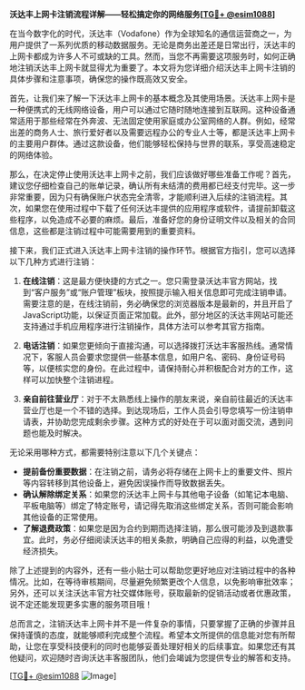 **沃达丰上网卡注销流程详解——轻松搞定你的网络服务[[TG💪+ @esim1088](https://t.me/s/esim1088)]**

在当今数字化的时代，沃达丰（Vodafone）作为全球知名的通信运营商之一，为用户提供了一系列优质的移动数据服务。无论是商务出差还是日常出行，沃达丰的上网卡都成为许多人不可或缺的工具。然而，当您不再需要这项服务时，如何正确地注销沃达丰上网卡就显得尤为重要了。本文将为您详细介绍沃达丰上网卡注销的具体步骤和注意事项，确保您的操作既高效又安全。

首先，让我们来了解一下沃达丰上网卡的基本概念及其使用场景。沃达丰上网卡是一种便携式的无线网络设备，用户可以通过它随时随地连接到互联网。这种设备通常适用于那些经常在外奔波、无法固定使用家庭或办公室网络的人群。例如，经常出差的商务人士、旅行爱好者以及需要远程办公的专业人士等，都是沃达丰上网卡的主要用户群体。通过这款设备，他们能够轻松保持与世界的联系，享受高速稳定的网络体验。

那么，在决定停止使用沃达丰上网卡之前，我们应该做好哪些准备工作呢？首先，建议您仔细检查自己的账单记录，确认所有未结清的费用都已经支付完毕。这一步非常重要，因为只有确保账户状态完全清零，才能顺利进入后续的注销流程。其次，如果您在使用过程中下载了任何沃达丰提供的应用程序或软件，请提前卸载这些程序，以免造成不必要的麻烦。最后，准备好您的身份证明文件以及相关的合同信息，这些都是注销过程中可能需要用到的重要资料。

接下来，我们正式进入沃达丰上网卡注销的操作环节。根据官方指引，您可以选择以下几种方式进行注销：

1. **在线注销**：这是最方便快捷的方式之一。您只需登录沃达丰官方网站，找到“客户服务”或“账户管理”板块，按照提示输入相关信息即可完成注销申请。需要注意的是，在线注销前，务必确保您的浏览器版本是最新的，并且开启了JavaScript功能，以保证页面正常加载。此外，部分地区的沃达丰网站可能还支持通过手机应用程序进行注销操作，具体方法可以参考其官方指南。

2. **电话注销**：如果您更倾向于直接沟通，可以选择拨打沃达丰客服热线。通常情况下，客服人员会要求您提供一些基本信息，如用户名、密码、身份证号码等，以便核实您的身份。在此过程中，请保持耐心并积极配合对方的工作，这样可以加快整个注销进程。

3. **亲自前往营业厅**：对于不太熟悉线上操作的朋友来说，亲自前往最近的沃达丰营业厅也是一个不错的选择。到达现场后，工作人员会引导您填写一份注销申请表，并协助您完成剩余步骤。这种方式的好处在于可以面对面交流，遇到问题也能及时解决。

无论采用哪种方式，都需要特别注意以下几个关键点：

- **提前备份重要数据**：在注销之前，请务必将存储在上网卡上的重要文件、照片等内容转移到其他设备上，避免因误操作而导致数据丢失。
- **确认解除绑定关系**：如果您的沃达丰上网卡与其他电子设备（如笔记本电脑、平板电脑等）绑定了特定账号，请记得先取消这些绑定关系，否则可能会影响其他设备的正常使用。
- **了解退费政策**：如果您是因为合约到期而选择注销，那么很可能涉及到退款事宜。此时，务必仔细阅读沃达丰的相关条款，明确自己应得的利益，以免遭受经济损失。

除了上述提到的内容外，还有一些小贴士可以帮助您更好地应对注销过程中的各种情况。比如，在等待审核期间，尽量避免频繁更改个人信息，以免影响审批效率；另外，还可以关注沃达丰官方社交媒体账号，获取最新的促销活动或者优惠政策，说不定还能发现更多实惠的服务项目哦！

总而言之，注销沃达丰上网卡并不是一件复杂的事情，只要掌握了正确的步骤并且保持谨慎的态度，就能够顺利完成整个流程。希望本文所提供的信息能对您有所帮助，让您在享受科技便利的同时也能够妥善处理好相关的后续事宜。如果您还有其他疑问，欢迎随时咨询沃达丰客服团队，他们会竭诚为您提供专业的解答和支持。

[[TG💪+ @esim1088](https://t.me/s/esim1088) ![Image](https://i.postimg.cc/4NQfJmqS/Snipaste-2025-05-13-00-14-12.png)]